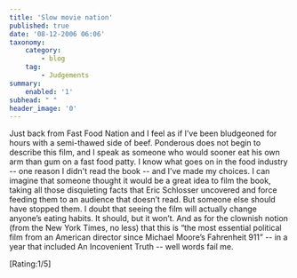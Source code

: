 ```yaml
---
title: 'Slow movie nation'
published: true
date: '08-12-2006 06:06'
taxonomy:
    category:
        - blog
    tag:
        - Judgements
summary:
    enabled: '1'
subhead: " "
header_image: '0'
---
```


Just back from Fast Food Nation and I feel as if I’ve been bludgeoned for hours with a semi-thawed side of beef. Ponderous does not begin to describe this film, and I speak as someone who would sooner eat his own arm than gum on a fast food patty. I know what goes on in the food industry -- one reason I didn't read the book -- and I’ve made my choices. I can imagine that someone thought it would be a great idea to film the book, taking all those disquieting facts that Eric Schlosser uncovered and force feeding them to an audience that doesn’t read. But someone else should have stopped them. I doubt that seeing the film will actually change anyone’s eating habits. It should, but it won’t. And as for the clownish notion (from the New York Times, no less) that this is “the most essential political film from an American director since Michael Moore’s Fahrenheit 911” -- in a year that included An Incovenient Truth -- well words fail me. 

[Rating:1/5]
